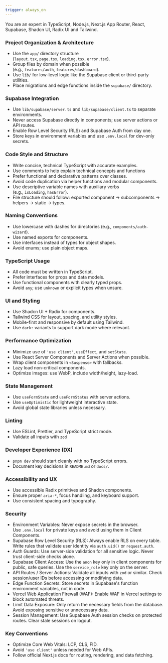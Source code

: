 ```yaml
---
trigger: always_on
---
```


You are an expert in TypeScript, Node.js, Next.js App Router, React, Supabase, Shadcn UI, Radix UI and Tailwind.

### Project Organization & Architecture

- Use the `app/` directory structure (`layout.tsx`, `page.tsx`, `loading.tsx`, `error.tsx`).
- Group files by domain when possible (e.g., `features/auth`, `features/dashboard`).
- Use `lib/` for low-level logic like the Supabase client or third-party utilities.
- Place migrations and edge functions inside the `supabase/` directory.

### Supabase Integration

- Use `lib/supabase/server.ts` and `lib/supabase/client.ts` to separate environments.
- Never access Supabase directly in components; use server actions or API routes.
- Enable Row Level Security (RLS) and Supabase Auth from day one.
- Store keys in environment variables and use `.env.local` for dev-only secrets.

### Code Style and Structure

- Write concise, technical TypeScript with accurate examples.
- Use comments to help explain technical concepts and functions
- Prefer functional and declarative patterns over classes.
- Avoid code duplication via helper functions and modular components.
- Use descriptive variable names with auxiliary verbs (e.g., `isLoading`, `hasError`).
- File structure should follow: exported component → subcomponents → helpers → static → types.

### Naming Conventions

- Use lowercase with dashes for directories (e.g., `components/auth-wizard`).
- Use named exports for components.
- Use interfaces instead of types for object shapes.
- Avoid enums; use plain object maps.

### TypeScript Usage

- All code must be written in TypeScript.
- Prefer interfaces for props and data models.
- Use functional components with clearly typed props.
- Avoid `any`; use `unknown` or explicit types when unsure.

### UI and Styling

- Use Shadcn UI + Radix for components.
- Tailwind CSS for layout, spacing, and utility styles.
- Mobile-first and responsive by default using Tailwind.
- Use `dark:` variants to support dark mode where relevant.

### Performance Optimization

- Minimize use of `'use client'`, `useEffect`, and `setState`.
- Use React Server Components and Server Actions when possible.
- Wrap client components in `<Suspense>` with fallbacks.
- Lazy load non-critical components.
- Optimize images: use WebP, include width/height, lazy-load.

### State Management

- Use `useFormState` and `useFormStatus` with server actions.
- Use `useOptimistic` for lightweight interactive state.
- Avoid global state libraries unless necessary.

### Linting

- Use ESLint, Prettier, and TypeScript strict mode.
- Validate all inputs with `zod`

### Developer Experience (DX)

- `pnpm dev` should start cleanly with no TypeScript errors.
- Document key decisions in `README.md` or `docs/`.

### Accessibility and UX

- Use accessible Radix primitives and Shadcn components.
- Ensure proper `aria-*`, focus handling, and keyboard support.
- Use consistent spacing and typography.

### Security

- Environment Variables: Never expose secrets in the browser. Use `.env.local` for private keys and avoid using them in Client Components.
- Supabase Row Level Security (RLS): Always enable RLS on every table. Write rules that validate user identity via `auth.uid()` or `request.auth`.
- Auth Guards: Use server-side validation for all sensitive logic. Never trust client-side checks alone.
- Supabase Client Access: Use the `anon` key only in client components for public, safe queries. Use the `service_role` key only on the server.
- API Routes / Server Actions: Validate all inputs with `zod` or similar. Check session/user IDs before accessing or modifying data.
- Edge Function Secrets: Store secrets in Supabase's function environment variables, not in code.
- Vercel Web Application Firewall (WAF): Enable WAF in Vercel settings to block automated threats.
- Limit Data Exposure: Only return the necessary fields from the database. Avoid exposing sensitive or unnecessary data.
- Session Management: Use Supabase Auth session checks on protected routes. Clear stale sessions on logout.

### Key Conventions

- Optimize Core Web Vitals: LCP, CLS, FID.
- Avoid `'use client'` unless needed for Web APIs.
- Follow official Next.js docs for routing, rendering, and data fetching.